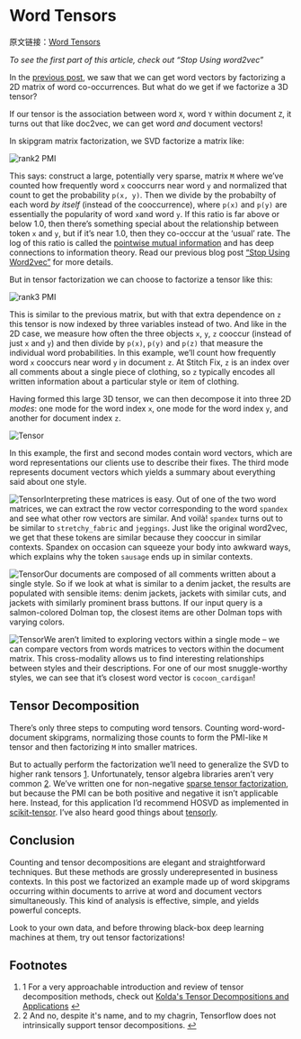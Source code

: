 # Word Tensors

原文链接：[Word Tensors](http://multithreaded.stitchfix.com/blog/2017/10/25/word-tensors/?from=hackcv&hmsr=hackcv.com&utm_medium=hackcv.com&utm_source=hackcv.com)

*To see the first part of this article, check out “Stop Using word2vec”*

In the [previous post](https://multithreaded.stitchfix.com/blog/2017/10/18/stop-using-word2vec/), we saw that we can get word vectors by factorizing a 2D matrix of word co-occurrences. But what do we get if we factorize a 3D tensor?

If our tensor is the association between word `X`, word `Y` within document `Z`, it turns out that like doc2vec, we can get word *and* document vectors!

In skipgram matrix factorization, we SVD factorize a matrix like:

![rank2 PMI](https://multithreaded.stitchfix.com/assets/posts/2017-10-25-word-tensors/fig_008.gif)



This says: construct a large, potentially very sparse, matrix `M` where we’ve counted how frequently word `x` cooccurrs near word `y` and normalized that count to get the probability `p(x, y)`. Then we divide by the probabilty of each word *by itself* (instead of the cooccurrence), where `p(x)` and `p(y)` are essentially the popularity of word `x`and word `y`. If this ratio is far above or below 1.0, then there’s something special about the relationship between token `x` and `y`, but if it’s near 1.0, then they co-occcur at the ‘usual’ rate. The log of this ratio is called the [pointwise mutual information](https://stackoverflow.com/questions/13488817/pointwise-mutual-information-on-text) and has deep connections to information theory. Read our previous blog post [“Stop Using Word2vec”](https://multithreaded.stitchfix.com/blog/2017/10/18/stop-using-word2vec/) for more details.

But in tensor factorization we can choose to factorize a tensor like this:

![rank3 PMI](https://multithreaded.stitchfix.com/assets/posts/2017-10-25-word-tensors/fig_009.gif)



This is similar to the previous matrix, but with that extra dependence on `z` this tensor is now indexed by three variables instead of two. And like in the 2D case, we measure how often the three objects `x`, `y`, `z` cooccur (instead of just `x` and `y`) and then divide by `p(x)`, `p(y)` and `p(z)` that measure the individual word probabilities. In this example, we’ll count how frequently word `x` cooccurs near word `y` in document `z`. At Stitch Fix, `z` is an index over all comments about a single piece of clothing, so `z` typically encodes all written information about a particular style or item of clothing.

Having formed this large 3D tensor, we can then decompose it into three 2D *modes*: one mode for the word index `x`, one mode for the word index `y`, and another for document index `z`.

![Tensor](https://multithreaded.stitchfix.com/assets/posts/2017-10-25-word-tensors/tensor_01.gif)

In this example, the first and second modes contain word vectors, which are word representations our clients use to describe their fixes. The third mode represents document vectors which yields a summary about everything said about one style.

![Tensor](https://multithreaded.stitchfix.com/assets/posts/2017-10-25-word-tensors/tensor_02.gif)Interpreting these matrices is easy. Out of one of the two word matrices, we can extract the row vector corresponding to the word `spandex` and see what other row vectors are similar. And voilà! `spandex` turns out to be similar to `stretchy_fabric` and `jeggings`. Just like the original word2vec, we get that these tokens are similar because they cooccur in similar contexts. Spandex on occasion can squeeze your body into awkward ways, which explains why the token `sausage` ends up in similar contexts.

![Tensor](https://multithreaded.stitchfix.com/assets/posts/2017-10-25-word-tensors/tensor_03.gif)Our documents are composed of all comments written about a single style. So if we look at what is similar to a denim jacket, the results are populated with sensible items: denim jackets, jackets with similar cuts, and jackets with similarly prominent brass buttons. If our input query is a salmon-colored Dolman top, the closest items are other Dolman tops with varying colors.

![Tensor](https://multithreaded.stitchfix.com/assets/posts/2017-10-25-word-tensors/tensor_04.gif)We aren’t limited to exploring vectors within a single mode – we can compare vectors from words matrices to vectors within the document matrix. This cross-modality allows us to find interesting relationships between styles and their descriptions. For one of our most snuggle-worthy styles, we can see that it’s closest word vector is `cocoon_cardigan`!

## Tensor Decomposition

There’s only three steps to computing word tensors. Counting word-word-document skipgrams, normalizing those counts to form the PMI-like `M` tensor and then factorizing `M` into smaller matrices.

But to actually perform the factorization we’ll need to generalize the SVD to higher rank tensors [1](https://multithreaded.stitchfix.com/blog/2017/10/25/word-tensors/?from=hackcv&hmsr=hackcv.com&utm_medium=hackcv.com&utm_source=hackcv.com#1). Unfortunately, tensor algebra libraries aren’t very common [2](https://multithreaded.stitchfix.com/blog/2017/10/25/word-tensors/?from=hackcv&hmsr=hackcv.com&utm_medium=hackcv.com&utm_source=hackcv.com#2). We’ve written one for non-negative [sparse tensor factorization](https://github.com/stitchfix/NTFLib), but because the PMI can be both positive and negative it isn’t applicable here. Instead, for this application I’d recommend HOSVD as implemented in [scikit-tensor](https://github.com/mnick/scikit-tensor). I’ve also heard good things about [tensorly](https://tensorly.github.io/stable/index.html).

## Conclusion

Counting and tensor decompositions are elegant and straightforward techniques. But these methods are grossly underepresented in business contexts. In this post we factorized an example made up of word skipgrams occurring within documents to arrive at word and document vectors simultaneously. This kind of analysis is effective, simple, and yields powerful concepts.

Look to your own data, and before throwing black-box deep learning machines at them, try out tensor factorizations!

## Footnotes

1. 1 For a very approachable introduction and review of tensor decomposition methods, check out [Kolda's Tensor Decompositions and Applications](http://citeseer.ist.psu.edu/viewdoc/summary?doi=10.1.1.130.782) [↩](https://multithreaded.stitchfix.com/blog/2017/10/25/word-tensors/?from=hackcv&hmsr=hackcv.com&utm_medium=hackcv.com&utm_source=hackcv.com#back-1)
2. 2 And no, despite it's name, and to my chagrin, Tensorflow does not intrinsically support tensor decompositions. [↩](https://multithreaded.stitchfix.com/blog/2017/10/25/word-tensors/?from=hackcv&hmsr=hackcv.com&utm_medium=hackcv.com&utm_source=hackcv.com#back-2)